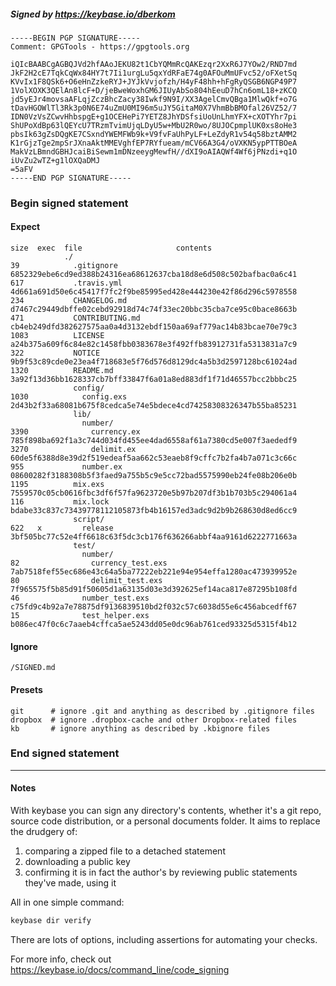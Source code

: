 ##### Signed by https://keybase.io/dberkom
```
-----BEGIN PGP SIGNATURE-----
Comment: GPGTools - https://gpgtools.org

iQIcBAABCgAGBQJVd2hfAAoJEKU82t1CbYQMmRcQAKEzqr2XxR6J7YOw2/RND7md
JkF2H2cE7TqkCqWx84HY7t7Ii1urgLu5qxYdRFaE74g0AFOuMmUFvc52/oFXetSq
KVvIx1F8QSk6+O6eHnZzkeRYJ+JYJkVvjofzh/H4yF48hh+hFgRyQSGB6NGP49P7
1VolXOXK3QElAn8lcF+D/jeBweWoxhGM6JIUyAbSo804hEeuD7hCn6omL18+zKCQ
jd5yEJr4movsaAFLqjZczBhcZacy38Iwkf9N9I/XX3AgelCmvQBga1MlwQkf+o7G
tDavHGOWlTl3Rk3p0N6E74uZmU0MI96m5uJY5GitaM0X7VhmBbBMOfal26VZ52/7
IDN0VzVsZCwvHhbspgE+g1OCEHePi7YETZ8JhYDSfsiUoUnLhmYFX+cXOTYhr7pi
ShUPoXdBp63lQEYcU7TRzmTvimUjqLDyU5w+MbU2R0wo/8UJOCpmplUK0xs8oHe3
pbsIk63gZsDQgKE7CSxndYWEMFWb9k+V9fvFaUhPyLF+LeZdyR1v54q58bztAMM2
K1rGjzTge2mpSrJXnaAktMMEVghfEP7RYfueam/mCV66A3G4/oVXKN5ypPTTBOeA
MakVzLBmndGBHJcaiBiSewm1mDNzeeygMewfH//dXI9oAIAQWf4Wf6jPNzdi+q1O
iUvZu2wTZ+g1lOXQaDMJ
=5aFV
-----END PGP SIGNATURE-----

```

<!-- END SIGNATURES -->

### Begin signed statement 

#### Expect

```
size  exec  file                     contents                                                        
            ./                                                                                       
39            .gitignore             6852329ebe6cd9ed388b24316ea68612637cba18d8e6d508c502bafbac0a6c41
617           .travis.yml            4d661a691d50e6c45417f7fc2f9be85995ed428e444230e42f86d296c5978558
234           CHANGELOG.md           d7467c29449dbffe02cebd92918d74c74f33ec20bbc35cba7ce95c0bace8663b
471           CONTRIBUTING.md        cb4eb249dfd382627575aa0a4d3132ebdf150aa69af779ac14b83bcae70e79c3
1083          LICENSE                a24b375a609f6c84e82c1458fbb0383678e3f492ffb83912731fa5313831a7c9
322           NOTICE                 9b9f53c89cde0e23ea4f718683e5f76d576d8129dc4a5b3d2597128bc61024ad
1320          README.md              3a92f13d36bb1628337cb7bff33847f6a01a8ed883df1f71d46557bcc2bbbc25
              config/                                                                                
1030            config.exs           2d43b2f33a68081b675f8cedca5e74e5bdece4cd74258308326347b55ba85231
              lib/                                                                                   
                number/                                                                              
3390              currency.ex        785f898ba692f1a3c744d034fd455ee4dad6558af61a7380cd5e007f3aededf9
3270              delimit.ex         60de5f6388d8e39d2f519edeaf5aa662c53eaeb8f9cffc7b2fa4b7a071c3c66c
955             number.ex            08600282f3188308b5f3faed9a755b5c9e5cc72bad5575990eb24fe08b206e0b
1195          mix.exs                7559570c05cb0616fbc3df6f57fa9623720e5b97b207df3b1b703b5c294061a4
116           mix.lock               bdabe33c837c73439778112105873fb4b16157ed3adc9d2b9b268630d8ed6cc9
              script/                                                                                
622   x         release              3bf505bc77c52e4ff6618c63f5dc3cb176f636266abbf4aa9161d6222771663a
              test/                                                                                  
                number/                                                                              
82                currency_test.exs  7ab7518fef55ec686e43c64a5ba77222eb221e94e954effa1280ac473939952e
80                delimit_test.exs   7f965575f5b85d91f50605d1a63135d03e3d392625ef14aca817e87295b108fd
46              number_test.exs      c75fd9c4b92a7e78875df9136839510bd2f032c57c6038d55e6c456abcedff67
15              test_helper.exs      b086ec47f0c6c7aaeb4cffca5ae5243dd05e0dc96ab761ced93325d5315f4b12
```

#### Ignore

```
/SIGNED.md
```

#### Presets

```
git      # ignore .git and anything as described by .gitignore files
dropbox  # ignore .dropbox-cache and other Dropbox-related files    
kb       # ignore anything as described by .kbignore files          
```

<!-- summarize version = 0.0.9 -->

### End signed statement

<hr>

#### Notes

With keybase you can sign any directory's contents, whether it's a git repo,
source code distribution, or a personal documents folder. It aims to replace the drudgery of:

  1. comparing a zipped file to a detached statement
  2. downloading a public key
  3. confirming it is in fact the author's by reviewing public statements they've made, using it

All in one simple command:

```bash
keybase dir verify
```

There are lots of options, including assertions for automating your checks.

For more info, check out https://keybase.io/docs/command_line/code_signing